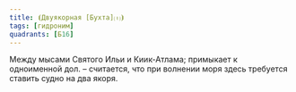 ```yaml
---
title: ⦗Двуякорная [Бухта]⒯⦘
tags: [гидроним]
quadrants: [Б16]
---
```


Между мысами Святого Ильи и Киик-Атлама; примыкает к одноименной дол. –
считается, что при волнении моря здесь требуется ставить судно на два якоря.
